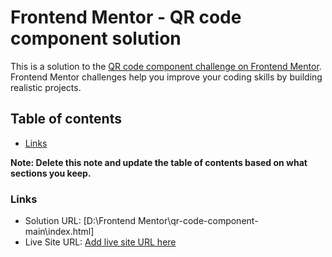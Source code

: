 # Frontend Mentor - QR code component solution

This is a solution to the [QR code component challenge on Frontend Mentor](https://www.frontendmentor.io/challenges/qr-code-component-iux_sIO_H). Frontend Mentor challenges help you improve your coding skills by building realistic projects. 

## Table of contents

- [Links](#links)

**Note: Delete this note and update the table of contents based on what sections you keep.**

### Links

- Solution URL: [D:\Frontend Mentor\qr-code-component-main\index.html]
- Live Site URL: [Add live site URL here](https://your-live-site-url.com)
